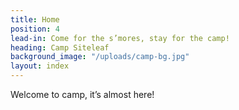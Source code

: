 ```yaml
---
title: Home
position: 4
lead-in: Come for the s’mores, stay for the camp!
heading: Camp Siteleaf
background_image: "/uploads/camp-bg.jpg"
layout: index
---
```


Welcome to camp, it’s almost here!
